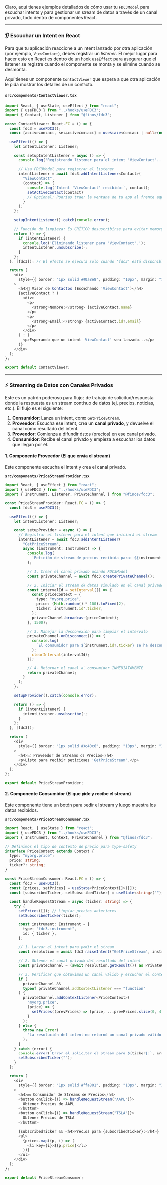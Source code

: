 Claro, aquí tienes ejemplos detallados de cómo usar tu `FDC3Model` para escuchar intents y para gestionar un stream de datos a través de un canal privado, todo dentro de componentes React.

---

### 👂 Escuchar un Intent en React

Para que tu aplicación reaccione a un intent lanzado por otra aplicación (por ejemplo, `ViewContact`), debes registrar un _listener_. El mejor lugar para hacer esto en React es dentro de un hook `useEffect` para asegurar que el listener se registre cuando el componente se monta y se elimine cuando se desmonta.

Aquí tienes un componente `ContactViewer` que espera a que otra aplicación le pida mostrar los detalles de un contacto.

#### **`src/components/ContactViewer.tsx`**

```typescript
import React, { useState, useEffect } from "react";
import { useFDC3 } from "../hooks/useFDC3";
import { Contact, Listener } from "@finos/fdc3";

const ContactViewer: React.FC = () => {
  const fdc3 = useFDC3();
  const [activeContact, setActiveContact] = useState<Contact | null>(null);

  useEffect(() => {
    let intentListener: Listener;

    const setupIntentListener = async () => {
      console.log('Registrando listener para el intent "ViewContact"...');

      // Usa FDC3Model para registrar el listener
      intentListener = await fdc3.addIntentListener<Contact>(
        "ViewContact",
        (contact) => {
          console.log(`Intent 'ViewContact' recibido:`, contact);
          setActiveContact(contact);
          // Opcional: Podrías traer la ventana de tu app al frente aquí
        }
      );
    };

    setupIntentListener().catch(console.error);

    // Función de limpieza: Es CRÍTICO desuscribirse para evitar memory leaks
    return () => {
      if (intentListener) {
        console.log('Eliminando listener para "ViewContact".');
        intentListener.unsubscribe();
      }
    };
  }, [fdc3]); // El efecto se ejecuta solo cuando 'fdc3' está disponible

  return (
    <div
      style={{ border: "1px solid #00a8e8", padding: "10px", margin: "10px" }}
    >
      <h4>👤 Visor de Contactos (Escuchando 'ViewContact')</h4>
      {activeContact ? (
        <div>
          <p>
            <strong>Nombre:</strong> {activeContact.name}
          </p>
          <p>
            <strong>Email:</strong> {activeContact.id?.email}
          </p>
        </div>
      ) : (
        <p>Esperando que un intent 'ViewContact' sea lanzado...</p>
      )}
    </div>
  );
};

export default ContactViewer;
```

---

### ⚡ Streaming de Datos con Canales Privados

Este es un patrón poderoso para flujos de trabajo de solicitud/respuesta donde la respuesta es un stream continuo de datos (ej. precios, noticias, etc.). El flujo es el siguiente:

1.  **Consumidor**: Lanza un intent, como `GetPriceStream`.
2.  **Proveedor**: Escucha ese intent, crea un **canal privado**, y devuelve el canal como resultado del intent.
3.  **Proveedor**: Comienza a difundir datos (precios) en ese canal privado.
4.  **Consumidor**: Recibe el canal privado y empieza a escuchar los datos que llegan por él.

#### 1\. Componente Proveedor (El que envía el stream)

Este componente escucha el intent y crea el canal privado.

**`src/components/PriceStreamProvider.tsx`**

```typescript
import React, { useEffect } from "react";
import { useFDC3 } from "../hooks/useFDC3";
import { Instrument, Listener, PrivateChannel } from "@finos/fdc3";

const PriceStreamProvider: React.FC = () => {
  const fdc3 = useFDC3();

  useEffect(() => {
    let intentListener: Listener;

    const setupProvider = async () => {
      // Registrar el listener para el intent que iniciará el stream
      intentListener = await fdc3.addIntentListener(
        "GetPriceStream",
        async (instrument: Instrument) => {
          console.log(
            `Petición de stream de precios recibida para: ${instrument.id?.ticker}`
          );

          // 1. Crear el canal privado usando FDC3Model
          const privateChannel = await fdc3.createPrivateChannel();

          // 2. Iniciar el stream de datos simulado en el canal privado
          const intervalId = setInterval(() => {
            const priceContext = {
              type: "myorg.price",
              price: (Math.random() * 100).toFixed(2),
              ticker: instrument.id?.ticker,
            };
            privateChannel.broadcast(priceContext);
          }, 1500);

          // 3. Manejar la desconexión para limpiar el intervalo
          privateChannel.onDisconnect(() => {
            console.log(
              `El consumidor para ${instrument.id?.ticker} se ha desconectado. Deteniendo stream.`
            );
            clearInterval(intervalId);
          });

          // 4. Retornar el canal al consumidor INMEDIATAMENTE
          return privateChannel;
        }
      );
    };

    setupProvider().catch(console.error);

    return () => {
      if (intentListener) {
        intentListener.unsubscribe();
      }
    };
  }, [fdc3]);

  return (
    <div
      style={{ border: "1px solid #3c40c6", padding: "10px", margin: "10px" }}
    >
      <h4>📈 Proveedor de Streams de Precios</h4>
      <p>Listo para recibir peticiones 'GetPriceStream'.</p>
    </div>
  );
};

export default PriceStreamProvider;
```

#### 2\. Componente Consumidor (El que pide y recibe el stream)

Este componente tiene un botón para pedir el stream y luego muestra los datos recibidos.

**`src/components/PriceStreamConsumer.tsx`**

```typescript
import React, { useState } from "react";
import { useFDC3 } from "../hooks/useFDC3";
import { Instrument, Context, PrivateChannel } from "@finos/fdc3";

// Definimos el tipo de contexto de precio para type-safety
interface PriceContext extends Context {
  type: "myorg.price";
  price: string;
  ticker?: string;
}

const PriceStreamConsumer: React.FC = () => {
  const fdc3 = useFDC3();
  const [prices, setPrices] = useState<PriceContext[]>([]);
  const [subscribedTicker, setSubscribedTicker] = useState<string>("");

  const handleRequestStream = async (ticker: string) => {
    try {
      setPrices([]); // Limpiar precios anteriores
      setSubscribedTicker(ticker);

      const instrument: Instrument = {
        type: "fdc3.instrument",
        id: { ticker },
      };

      // 1. Lanzar el intent para pedir el stream
      const resolution = await fdc3.raiseIntent("GetPriceStream", instrument);

      // 2. Obtener el canal privado del resultado del intent
      const privateChannel = (await resolution.getResult()) as PrivateChannel;

      // 3. Verificar que obtuvimos un canal válido y escuchar el contexto de precios
      if (
        privateChannel &&
        typeof privateChannel.addContextListener === "function"
      ) {
        privateChannel.addContextListener<PriceContext>(
          "myorg.price",
          (price) => {
            setPrices((prevPrices) => [price, ...prevPrices.slice(0, 4)]); // Mantener solo los últimos 5 precios
          }
        );
      } else {
        throw new Error(
          "La resolución del intent no retornó un canal privado válido."
        );
      }
    } catch (error) {
      console.error(`Error al solicitar el stream para ${ticker}:`, error);
      setSubscribedTicker("");
    }
  };

  return (
    <div
      style={{ border: "1px solid #ffa801", padding: "10px", margin: "10px" }}
    >
      <h4>💵 Consumidor de Streams de Precios</h4>
      <button onClick={() => handleRequestStream("AAPL")}>
        Obtener Precios de AAPL
      </button>
      <button onClick={() => handleRequestStream("TSLA")}>
        Obtener Precios de TSLA
      </button>

      {subscribedTicker && <h4>Precios para {subscribedTicker}:</h4>}
      <ul>
        {prices.map((p, i) => (
          <li key={i}>${p.price}</li>
        ))}
      </ul>
    </div>
  );
};

export default PriceStreamConsumer;
```
